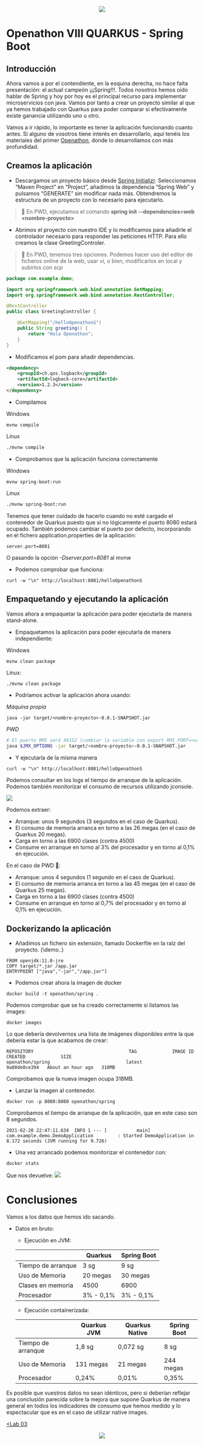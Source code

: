 <p align="center">
    <img src="../resources/header_viii.png">
</p>

# Openathon VIII QUARKUS - Spring Boot

## Introducción

Ahora vamos a por el contendiente, en la esquina derecha, no hace falta presentación: el actual campeón ¡¡¡Spring!!!. Todos nosotros hemos oido hablar de Spring y hoy por hoy es el principal recurso para implementar microservicios con java. Vamos por tanto a crear un proyecto similar al que ya hemos trabajado con Quarkus para poder comparar si efectivamente existe ganancia utilizando uno u otro. 

Vamos a ir rápido, lo importante es tener la aplicación funcionando cuanto antes. Si alguno de vosotros tiene interés en desarrollarlo, aquí tenéis los materiales del primer [Openathon](https://github.com/deors/deors-demos-microservices), donde lo desarrollamos con más profundidad.

## Creamos la aplicación

- Descargamos un proyecto básico desde [Spring Initializr](https://start.spring.io/). Seleccionamos “Maven Project” en “Project”, añadimos la dependencia “Spring Web” y pulsamos “GENERATE” sin modificar nada más. Obtendremos la estructura de un proyecto con lo necesario para ejecutarlo.

> 🐳 En PWD, ejecutamos el comando **spring init --dependencies=web \<nombre-proyecto\>**

- Abrimos el proyecto con nuestro IDE y lo modificamos para añadirle el controlador necesario para responder las peticiones HTTP. Para ello creamos la clase GreetingControler.

> 🐳 En PWD, tenemos tres opciones. Podemos hacer uso del editor de ficheros online de la web, usar *vi*, o bien, modificarlos en local y subirlos con *scp*

```java
package com.example.demo;

import org.springframework.web.bind.annotation.GetMapping;
import org.springframework.web.bind.annotation.RestController;

@RestController
public class GreetingController {

	@GetMapping("/helloOpenathonS")
	public String greeting() {
		return "Hola Openathon";
	}
}
```

- Modificamos el pom para añadir dependencias.

```xml
<dependency>
	<groupId>ch.qos.logback</groupId>
	<artifactId>logback-core</artifactId>
	<version>1.2.3</version>
</dependency>
```

- Compilamos

Windows
```console
mvnw compile
```
Linux
```sh
./mvnw compile
```

- Comprobamos que la aplicación funciona correctamente

Windows
```console
mvnw spring-boot:run
```
Linux
```sh
./mvnw spring-boot:run
```

Tenemos que tener cuidado de hacerlo cuando no esté cargado el contenedor de Quarkus puesto que si no lógicamente el puerto 8080 estará ocupado. También podemos cambiar el puerto por defecto, incorporando en el fichero application.properties de la aplicación:

~~~
server.port=8081
~~~

O pasando la opción *-Dserver.port=8081* al mvnw

- Podemos comprobar que funciona:
```console
curl -w "\n" http://localhost:8081/helloOpenathonS
```


## Empaquetando y ejecutando la aplicación


Vamos ahora a empaquetar la aplicación para poder ejecutarla de manera stand-alone.

- Empaquetamos la aplicación para poder ejecutarla de manera independiente:

Windows
```console
mvnw clean package
```
Linux:
```sh
./mvnw clean package
```

- Podríamos activar la aplicación ahora usando:

*Máquina propia*
```console
java -jar target/<nombre-proyecto>-0.0.1-SNAPSHOT.jar
```

*PWD*
```sh
# El puerto RMI será 49152 (cambiar la variable con export RMI_PORT=<value>, si lo deseais cambiar)
java $JMX_OPTIONS -jar target/<nombre-proyecto>-0.0.1-SNAPSHOT.jar
```

- Y ejecutarla de la misma manera 
```console
curl -w "\n" http://localhost:8081/helloOpenathonS
```


Podemos consultar en los logs el tiempo de arranque de la aplicación. Podemos también monitorizar el consumo de recursos utilizando jconsole. 

<img src="../resources/img06.png">

Podemos extraer:
  - Arranque: unos 9 segundos (3 segundos en el caso de Quarkus).
  - El consumo de memoria arranca en torno a las 26 megas (en el caso de Quarkus 20 megas).
  - Carga en torno a las 6900 clases (contra 4500)
  - Consume en arranque en torno al 3% del procesador y en torno al 0,1% en ejecución.

En el caso de PWD 🐳:
  - Arranque: unos 4 segundos (1 segundo en el caso de Quarkus).
  - El consumo de memoria arranca en torno a las 45 megas (en el caso de Quarkus 25 megas).
  - Carga en torno a las 6900 clases (contra 4500)
  - Consume en arranque en torno al 0,7% del procesador y en torno al 0,1% en ejecución.

## Dockerizando la aplicación

- Añadimos un fichero sin extensión, llamado Dockerfile en la raíz del proyecto. (\demo..)
```
FROM openjdk:11.0-jre
COPY target/*.jar /app.jar
ENTRYPOINT ["java","-jar","/app.jar"]
```

- Podemos crear ahora la imagen de docker
```console
docker build -t openathon/spring .
```

Podemos comprobar que se ha creado correctamente si listamos las images:
```console
docker images
```

Lo que debería devolvernos una lista de imágenes disponibles entre la que debería estar la que acabamos de crear:
```console
REPOSITORY                                   TAG             IMAGE ID       CREATED             SIZE
openathon/spring                            latest          9a80de0ce394   About an hour ago   318MB
```

Comprobamos que la nueva imagen ocupa 318MB.

- Lanzar la imagen al contenedor.
```console
docker run -p 8080:8080 openathon/spring
```
Comprobamos el tiempo de arranque de la aplicación, que en este caso son 8 segundos.
```console
2021-02-20 22:47:11.634  INFO 1 --- [           main] com.example.demo.DemoApplication         : Started DemoApplication in 8.172 seconds (JVM running for 9.726)
```

- Una vez arrancado podemos monitorizar el contenedor con:
```console
docker stats
```

Que nos devuelve:
<img src="../resources/img07.png">



# Conclusiones

Vamos a los datos que hemos ido sacando. 

- Datos en bruto:
  - Ejecución en JVM:

  |  | Quarkus | Spring Boot |
  | ------------- | ------------- | ------------- |
  | Tiempo de arranque | 3 sg | 9 sg |
  | Uso de Memoria | 20 megas | 30 megas |
  | Clases en memoria | 4500 | 6900 |
  | Procesador | 3% - 0,1% | 3% - 0,1% |
 
		
  - Ejecución containerizada:	

  |  | Quarkus JVM | Quarkus Native | Spring Boot |
  | ------------- | ------------- | ------------- | ------------- |
  | Tiempo de arranque | 1,8 sg | 0,072 sg | 8 sg |
  | Uso de Memoria | 131 megas | 21 megas | 244 megas |
  | Procesador | 0,24% | 0,01% | 0,35% |	  

		
Es posible que vuestros datos no sean idénticos, pero si deberían reflejar una conclusión parecida sobre la mejora que supone Quarkus de manera general en todos los indicadores de consumo que hemos medido y lo espectacular que es en el caso de utilizar native images.		


[<Lab 03](../lab-03) 

<p align="center">
    <img src="../resources/header_viii.png">
</p>
